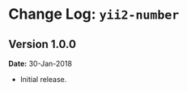 Change Log: `yii2-number`
=========================

## Version 1.0.0

**Date:** 30-Jan-2018

- Initial release.